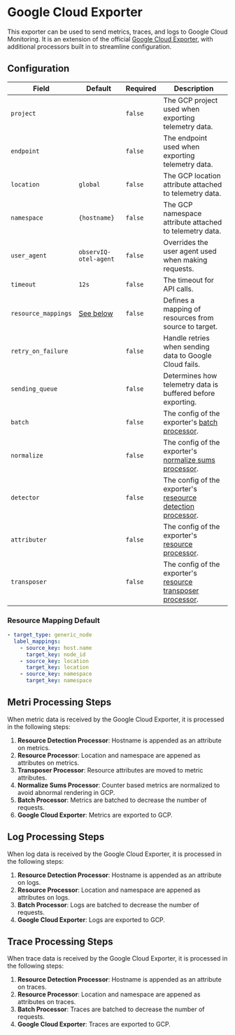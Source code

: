 # Google Cloud Exporter

This exporter can be used to send metrics, traces, and logs to Google Cloud Monitoring. It is an extension of the official 
[Google Cloud Exporter](https://github.com/open-telemetry/opentelemetry-collector-contrib/tree/v0.46.0/exporter/googlecloudexporter), with additional processors built in to streamline configuration.

## Configuration
| Field               | Default               | Required | Description |
| ---                 | ---                   | ---      | ---         |
| `project`           |                       | `false`  | The GCP project used when exporting telemetry data. |
| `endpoint`          |                       | `false`  | The endpoint used when exporting telemetry data. |
| `location`          | `global`              | `false`  | The GCP location attribute attached to telemetry data. |
| `namespace`         | `{hostname}`          | `false`  | The GCP namespace attribute attached to telemetry data. |
| `user_agent`        | `observIQ-otel-agent` | `false`  | Overrides the user agent used when making requests. |
| `timeout`           | `12s`                 | `false`  | The timeout for API calls. |
| `resource_mappings` | [See below](#resource-mapping-default)         | `false`  | Defines a mapping of resources from source to target. |
| `retry_on_failure`  |                       | `false`  | Handle retries when sending data to Google Cloud fails. |
| `sending_queue`     |                       | `false`  | Determines how telemetry data is buffered before exporting. |
| `batch`             |                       | `false`  | The config of the exporter's [batch processor](https://github.com/open-telemetry/opentelemetry-collector/tree/v0.46.0/processor/batchprocessor). |
| `normalize`         |                       | `false`  | The config of the exporter's [normalize sums processor](https://github.com/GoogleCloudPlatform/opentelemetry-operations-collector/tree/master/processor/normalizesumsprocessor). |
| `detector`          |                       | `false`  | The config of the exporter's [reseource detection processor](https://github.com/open-telemetry/opentelemetry-collector-contrib/tree/v0.45.1/processor/resourcedetectionprocessor). |
| `attributer`        |                       | `false`  | The config of the exporter's [resource processor](https://github.com/open-telemetry/opentelemetry-collector-contrib/tree/v0.45.1/processor/resourceprocessor). |
| `transposer`        |                       | `false`  | The config of the exporter's [resource transposer processor](https://github.com/observIQ/observiq-otel-collector/tree/main/processor/resourceattributetransposerprocessor). |

### Resource Mapping Default
```yaml
- target_type: generic_node
  label_mappings:
    - source_key: host.name
      target_key: node_id
    - source_key: location
      target_key: location
    - source_key: namespace
      target_key: namespace
```

## Metri Processing Steps
When metric data is received by the Google Cloud Exporter, it is processed in the following steps:

1. **Resource Detection Processor**: Hostname is appended as an attribute on metrics.
2. **Resource Processor**: Location and namespace are appened as  attributes on metrics.
3. **Transposer Processor**: Resource attributes are moved to metric attributes.
4. **Normalize Sums Processor**: Counter based metrics are normalized to avoid abnormal rendering in GCP.
5. **Batch Processor**: Metrics are batched to decrease the number of requests.
6. **Google Cloud Exporter**: Metrics are exported to GCP.

## Log Processing Steps
When log data is received by the Google Cloud Exporter, it is processed in the following steps:

1. **Resource Detection Processor**: Hostname is appended as an attribute on logs.
2. **Resource Processor**: Location and namespace are appened as  attributes on logs.
3. **Batch Processor**: Logs are batched to decrease the number of requests.
4. **Google Cloud Exporter**: Logs are exported to GCP.

## Trace Processing Steps
When trace data is received by the Google Cloud Exporter, it is processed in the following steps:

1. **Resource Detection Processor**: Hostname is appended as an attribute on traces.
2. **Resource Processor**: Location and namespace are appened as  attributes on traces.
3. **Batch Processor**: Traces are batched to decrease the number of requests.
4. **Google Cloud Exporter**: Traces are exported to GCP.
